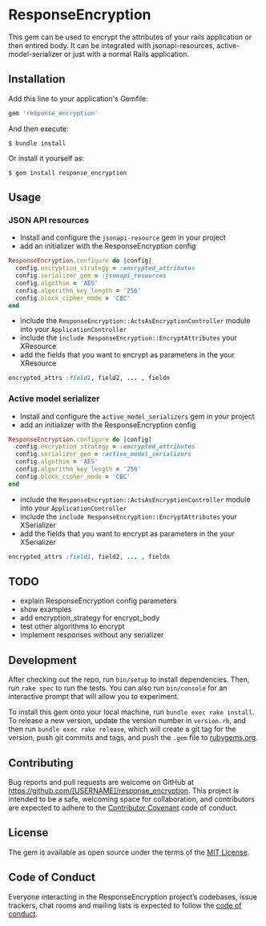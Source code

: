# ResponseEncryption

This gem can be used to encrypt the attributes of your rails application or then entired body. It can be integrated with jsonapi-resources, active-model-serializer or just with a normal Rails application.

## Installation

Add this line to your application's Gemfile:

```ruby
gem 'response_encryption'
```

And then execute:

    $ bundle install

Or install it yourself as:

    $ gem install response_encryption

## Usage

### JSON API resources
- Install and configure the `jsonapi-resource` gem in your project
- add an initializer with the ResponseEncryption config

```ruby
ResponseEncryption.configure do |config|
  config.encryption_strategy = :encrypted_attributes
  config.serializer_gem = :jsonapi_resources
  config.algothim = 'AES'
  config.algorithm_key_length = '256'
  config.block_cipher_mode = 'CBC'
end
```

- include the `ResponseEncryption::ActsAsEncryptionController` module into your `ApplicationController`
- include the `include ResponseEncryption::EncryptAttributes` your XResource
- add the fields that you want to encrypt as parameters in the your XResource

```ruby
encrypted_attrs :field1, field2, ... , fieldn
```
### Active model serializer
- Install and configure the `active_model_serializers` gem in your project
- add an initializer with the ResponseEncryption config

```ruby
ResponseEncryption.configure do |config|
  config.encryption_strategy = :encrypted_attributes
  config.serializer_gem = :active_model_serializers
  config.algothim = 'AES'
  config.algorithm_key_length = '256'
  config.block_cipher_mode = 'CBC'
end
```

- include the `ResponseEncryption::ActsAsEncryptionController` module into your `ApplicationController`
- include the `include ResponseEncryption::EncryptAttributes` your XSerializer
- add the fields that you want to encrypt as parameters in the your XSerializer

```ruby
encrypted_attrs :field1, field2, ... , fieldn
```
## TODO
- explain ResponseEncryption config parameters
- show examples
- add encryption_strategy for encrypt_body
- test other algorithms to encrypt
- implement responses without any serializer

## Development

After checking out the repo, run `bin/setup` to install dependencies. Then, run `rake spec` to run the tests. You can also run `bin/console` for an interactive prompt that will allow you to experiment.

To install this gem onto your local machine, run `bundle exec rake install`. To release a new version, update the version number in `version.rb`, and then run `bundle exec rake release`, which will create a git tag for the version, push git commits and tags, and push the `.gem` file to [rubygems.org](https://rubygems.org).

## Contributing

Bug reports and pull requests are welcome on GitHub at https://github.com/[USERNAME]/response_encryption. This project is intended to be a safe, welcoming space for collaboration, and contributors are expected to adhere to the [Contributor Covenant](http://contributor-covenant.org) code of conduct.

## License

The gem is available as open source under the terms of the [MIT License](http://opensource.org/licenses/MIT).

## Code of Conduct

Everyone interacting in the ResponseEncryption project’s codebases, issue trackers, chat rooms and mailing lists is expected to follow the [code of conduct](https://github.com/[USERNAME]/response_encryption/blob/master/CODE_OF_CONDUCT.md).
